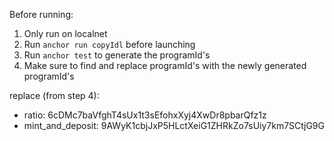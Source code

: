 Before running:

1. Only run on localnet
2. Run `anchor run copyIdl` before launching
3. Run `anchor test` to generate the programId's
4. Make sure to find and replace programId's with the newly generated programId's

replace (from step 4):
- ratio: 6cDMc7baVfghT4sUx1t3sEfohxXyj4XwDr8pbarQfz1z
- mint_and_deposit: 9AWyK1cbjJxP5HLctXeiG1ZHRkZo7sUiy7km7SCtjG9G
